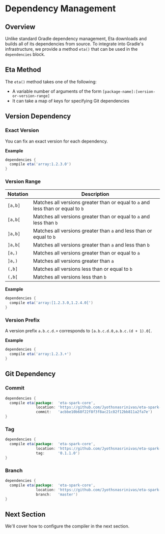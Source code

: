 # Dependency Management

## Overview

Unlike standard Gradle dependency management, Eta downloads and builds all of its dependencies from source. To integrate into Gradle's infrastructure, we provide a method `eta()` that can be used in the `dependencies` block.

## Eta Method

The `eta()` method takes one of the following:

- A variable number of arguments of the form `[package-name]:[version-or-version-range]`
- It can take a map of keys for specifying Git dependencies

## Version Dependency

### Exact Version

You can fix an exact version for each dependency.

**Example**

```groovy
dependencies {
  compile eta('array:1.2.3.0')
}
```

### Version Range

| Notation | Description                                                                     |
| -------- | --------------------------------------                                          |
| `[a,b]`  | Matches all versions greater than or equal to `a` and less than or equal to `b` |
| `[a,b[`  | Matches all versions greater than or equal to `a` and less than `b`             |
| `]a,b]`  | Matches all versions greater than `a` and less than or equal to `b`             |
| `]a,b[`  | Matches all versions greater than `a` and less than `b`                         |
| `[a,)`   | Matches all versions greater than or equal to `a`                               |
| `]a,)`   | Matches all versions greater than `a`                                           |
| `(,b]`   | Matches all versions less than or equal to `b`                                  |
| `(,b[`   | Matches all versions less than `b`                                              |

**Example**

```groovy
dependencies {
  compile eta('array:[1.2.3.0,1.2.4.0[')
}
```

### Version Prefix

A version prefix `a.b.c.d.+` corresponds to `[a.b.c.d.0,a.b.c.(d + 1).0[`.

**Example**

```groovy
dependencies {
  compile eta('array:1.2.3.+')
}
```

## Git Dependency

### Commit

```groovy
dependencies {
  compile eta(package:  'eta-spark-core',
              location: 'https://github.com/Jyothsnasrinivas/eta-spark-core',
              commit:   'acbbe10b68f22f8f3f8ac21c82f12bb811a2fa7e')
}
```

### Tag

```groovy
dependencies {
  compile eta(package:  'eta-spark-core',
              location: 'https://github.com/Jyothsnasrinivas/eta-spark-core',
              tag:      '0.1.1.0')
}
```

### Branch

```groovy
dependencies {
  compile eta(package:  'eta-spark-core',
              location: 'https://github.com/Jyothsnasrinivas/eta-spark-core',
              branch:   'master')
}
```

## Next Section

We'll cover how to configure the compiler in the next section.

